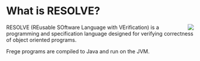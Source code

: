 What is RESOLVE?
==============

<img align="right" src="resources/resolve_logo.png"/>

RESOLVE (REusable SOftware Language with VErification) is a programming and specification
language designed for verifying correctness of object oriented programs.

Frege programs are compiled to Java and run on the JVM.
